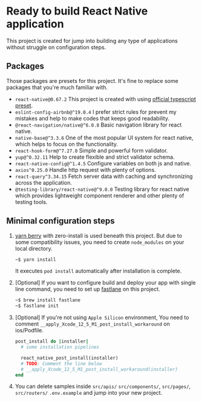 # Ready to build React Native application

This project is created for jump into building any type of applications without struggle on configuration steps.

## Packages

Those packages are presets for this project. It's fine to replace some packages that you're much familiar with.

- `react-native@0.67.2` This project is created with using [official typescript preset](https://github.com/react-native-community/react-native-template-typescript).
- `eslint-config-airbnb@^19.0.4` I prefer strict rules for prevent my mistakes and help to make codes that keeps good readability.
- `@react-navigation/native@^6.0.8` Basic navigation library for react native.
- `native-base@^3.3.6` One of the most popular UI system for react native, which helps to focus on the functionality.
- `react-hook-form@^7.27.0` Simple and powerful form validator.
- `yup@^0.32.11` Help to create flexible and strict validator schema.
- `react-native-config@^1.4.5` Configure variables on both js and native.
- `axios^0.25.0` Handle http request with plenty of options.
- `react-query^3.34.15` Fetch server data with caching and synchronizing across the application.
- `@testing-library/react-native@^9.0.0` Testing library for react native which provides lightweight component renderer and other plenty of testing tools.

## Minimal configuration steps

1. [yarn berry](https://github.com/yarnpkg/berry) with zero-install is used beneath this project. But due to some compatibility issues, you need to create `node_modules` on your local directory.

   ```bash
   ~$ yarn install
   ```

   It executes `pod install` automatically after installation is complete.

2. [Optional] If you want to configure build and deploy your app with single line command, you need to set up [fastlane](https://docs.fastlane.tools/) on this project.

   ```bash
   ~$ brew install fastlane
   ~$ fastlane init
   ```

3. [Optional] If you're not using `Apple Silicon` environment, You need to comment `__apply_Xcode_12_5_M1_post_install_workaround` on ios/Podfile.

   ```ruby
   post_install do |installer|
     # some installation pipelines

     react_native_post_install(installer)
     # TODO: Comment the line below
     # __apply_Xcode_12_5_M1_post_install_workaround(installer)
   end
   ```

4. You can delete samples inside `src/apis/` `src/components/`, `src/pages/`, `src/routers/` `.env.example` and jump into your new project.
